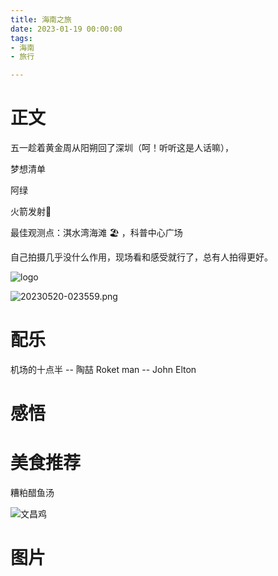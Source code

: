 ```yaml
---
title: 海南之旅
date: 2023-01-19 00:00:00
tags:
- 海南
- 旅行

---
```



# 正文

五一趁着黄金周从阳朔回了深圳（呵！听听这是人话嘛），

梦想清单

阿绿

火箭发射🚀

最佳观测点：淇水湾海滩 🏖 ，科普中心广场

自己拍摄几乎没什么作用，现场看和感受就行了，总有人拍得更好。

![logo](logo.jpg)

![20230520-023559.png](./20230520-023559.png)


# 配乐
机场的十点半 -- 陶喆
Roket man -- John Elton

# 感悟


# 美食推荐

糟粕醋鱼汤

![文昌鸡](IMG_6537.JPEG)


# 图片

